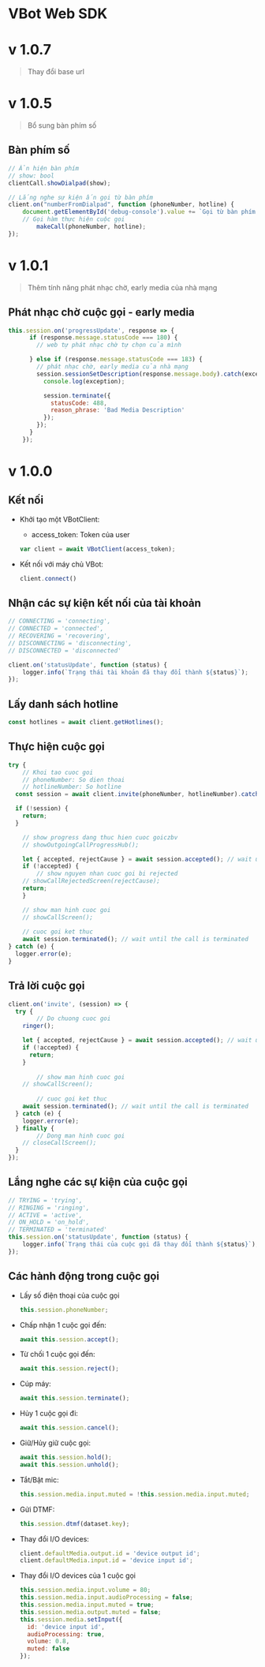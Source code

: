 # VBot Web SDK

# v 1.0.7

> Thay đổi base url
> 

# v 1.0.5

> Bổ sung bàn phím số
> 

## Bàn phím số

```jsx
// Ẩn hiện bàn phím
// show: bool
clientCall.showDialpad(show);

// Lắng nghe sự kiện ấn gọi từ bàn phím
client.on("numberFromDialpad", function (phoneNumber, hotline) {
    document.getElementById('debug-console').value += `Gọi từ bàn phím: Hotline ${hotline} Số điện thoại ${phoneNumber}\n`;
    // Gọi hàm thực hiện cuộc gọi
		makeCall(phoneNumber, hotline);
});
```

# v 1.0.1

> Thêm tính năng phát nhạc chờ, early media của nhà mạng
> 

## Phát nhạc chờ cuộc gọi - early media

```jsx
this.session.on('progressUpdate', response => {
      if (response.message.statusCode === 180) {
        // web tự phát nhạc chờ tự chọn của mình

      } else if (response.message.statusCode === 183) {
        // phát nhạc chờ, early media của nhà mạng
        session.sessionSetDescription(response.message.body).catch(exception => {
          console.log(exception);

          session.terminate({
            statusCode: 488,
            reason_phrase: 'Bad Media Description'
          });
        });
      }
    });
```

# v 1.0.0

## Kết nối

- Khởi tạo một VBotClient:
    - access_token: Token của user
    
    ```jsx
    var client = await VBotClient(access_token);
    ```
    
- Kết nối với máy chủ VBot:
    
    ```jsx
    client.connect()
    ```
    

## Nhận các sự kiện kết nối của tài khoản

```jsx
// CONNECTING = 'connecting',
// CONNECTED = 'connected',
// RECOVERING = 'recovering',
// DISCONNECTING = 'disconnecting',
// DISCONNECTED = 'disconnected'

client.on('statusUpdate', function (status) {
    logger.info(`Trạng thái tài khoản đã thay đổi thành ${status}`);
});
```

## Lấy danh sách hotline

```jsx
const hotlines = await client.getHotlines();
```

## Thực hiện cuộc gọi

```jsx
try {
	// Khoi tao cuoc goi
	// phoneNumber: So dien thoai
	// hotlineNumber: So hotline
  const session = await client.invite(phoneNumber, hotlineNumber).catch(logger.error);

  if (!session) {
    return;
  }

	// show progress dang thuc hien cuoc goiczbv 
	// showOutgoingCallProgressHub();

	let { accepted, rejectCause } = await session.accepted(); // wait until the call is picked up
	if (!accepted) {
		// show nguyen nhan cuoc goi bi rejected
    // showCallRejectedScreen(rejectCause);
    return;
	}

	// show man hinh cuoc goi
	// showCallScreen();
	
	// cuoc goi ket thuc
	await session.terminated(); // wait until the call is terminated
} catch (e) {
  logger.error(e);
}
```

## Trả lời cuộc gọi

```jsx
client.on('invite', (session) => {
  try {
		// Do chuong cuoc goi
    ringer();

    let { accepted, rejectCause } = await session.accepted(); // wait until the call is picked up
    if (!accepted) {
      return;
    }
		
		// show man hinh cuoc goi
    // showCallScreen();
		
		// cuoc goi ket thuc
    await session.terminated(); // wait until the call is terminated
  } catch (e) {
    logger.error(e);
  } finally {
		// Dong man hinh cuoc goi
    // closeCallScreen();
  }
});
```

## Lắng nghe các sự kiện của cuộc gọi

```jsx
// TRYING = 'trying',
// RINGING = 'ringing',
// ACTIVE = 'active',
// ON_HOLD = 'on_hold',
// TERMINATED = 'terminated'
this.session.on('statusUpdate', function (status) {
    logger.info(`Trạng thái của cuộc gọi đã thay đổi thành ${status}`);
});
```

## Các hành động trong cuộc gọi

- Lấy số điện thoại của cuộc gọi
    
    ```jsx
    this.session.phoneNumber;
    ```
    
- Chấp nhận 1 cuộc gọi đến:
    
    ```jsx
    await this.session.accept();
    ```
    
- Từ chối 1 cuộc gọi đến:
    
    ```jsx
    await this.session.reject();
    ```
    
- Cúp máy:
    
    ```jsx
    await this.session.terminate();
    ```
    
- Hủy 1 cuộc gọi đi:
    
    ```jsx
    await this.session.cancel();
    ```
    
- Giữ/Hủy giữ cuộc gọi:
    
    ```jsx
    await this.session.hold();
    await this.session.unhold();
    ```
    
- Tắt/Bật mic:
    
    ```jsx
    this.session.media.input.muted = !this.session.media.input.muted;
    ```
    
- Gửi DTMF:
    
    ```jsx
    this.session.dtmf(dataset.key);
    ```
    
- Thay đổi I/O devices:
    
    ```jsx
    client.defaultMedia.output.id = 'device output id';
    client.defaultMedia.input.id = 'device input id';
    ```
    
- Thay đổi I/O devices của 1 cuộc gọi
    
    ```jsx
    this.session.media.input.volume = 80;
    this.session.media.input.audioProcessing = false;
    this.session.media.input.muted = true;
    this.session.media.output.muted = false;
    this.session.media.setInput({
      id: 'device input id',
      audioProcessing: true,
      volume: 0.8,
      muted: false
    });
    ```